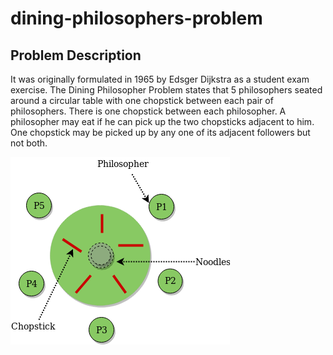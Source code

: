 # dining-philosophers-problem

## Problem Description 

It was originally formulated in 1965 by Edsger Dijkstra as a student exam exercise. The Dining Philosopher Problem states that 5 philosophers seated around a circular table with one chopstick between each pair of philosophers. There is one chopstick between each philosopher. A philosopher may eat if he can pick up the two chopsticks adjacent to him. One chopstick may be picked up by any one of its adjacent followers but not both. 

![dining-philosophers-problem](https://github.com/mdnurahmed/dining-philosophers-problem/blob/main/dining_philosopher_problem.png)